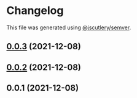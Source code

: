 # Changelog

This file was generated using [@jscutlery/semver](https://github.com/jscutlery/semver).

## [0.0.3](https://github.com/onedaycat/jaco/compare/deploy-0.0.2...deploy-0.0.3) (2021-12-08)



## [0.0.2](https://github.com/onedaycat/jaco/compare/deploy-0.0.1...deploy-0.0.2) (2021-12-08)



## 0.0.1 (2021-12-08)
